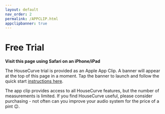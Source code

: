 ```yaml
---
layout: default
nav_order: 2
permalink: /APPCLIP.html
appclipbanner: true
---
```


# Free Trial

 **Visit this page using Safari on an iPhone/iPad**
 
The HouseCurve trial is provided as an Apple App Clip.  A banner will appear at the top of this page in a moment.  Tap the banner to launch and follow the quick start [instructions here](/HELP.md).

The app clip provides access to all HouseCurve features, but the number of measurements is limited.  If you find HouseCurve useful, please consider purchasing - not often can you improve your audio system for the price of a pint 😉.



